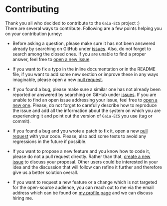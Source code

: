 # Contributing

Thank you all who decided to contribute to the `Gaia-ECS` project :)<br/>
There are several ways to contribute. Following are a few points helping you on your contribution jurney:

* Before asking a question, please make sure it has not been answered already by searching
  on GitHub under [issues](https://github.com/richardbiely/gaia-ecs/issues). Also, do not
  forget to search among the closed ones. If you are unable to find a proper answer, feel
  free to [open a new issue](https://github.com/richardbiely/gaia-ecs/issues/new).

* If you want to fix a typo in the inline documentation or in the README file, if you want
  to add some new section or improve these in any ways imaginable, please open a new
  [pull request](https://github.com/richardbiely/gaia-ecs/pulls).

* If you found a bug, please make sure a similar one has not already been reported or answered
  by searching on GitHub under [issues](https://github.com/richardbiely/gaia-ecs/issues).
  If you are unable to find an open issue addressing your issue, feel free to
  [open a new one](https://github.com/richardbiely/gaia-ecs/issues/new). Please, do not forget
  to carefully describe how to reproduce the issue and add all the information about the system
  on which you are experiencing it and point out the version of `Gaia-ECS` you use (tag or commit).

* If you found a bug and you wrote a patch to fix it, open a new
  [pull request](https://github.com/richardbiely/gaia-ecs/pulls) with your code. Please, also add some tests
  to avoid any regressions in the future if possible.

* If you want to propose a new feature and you know how to code it, please do not a pull request directly.
  Rather than that, [create a new issue](https://github.com/richardbiely/gaia-ecs/issues/new) to discuss
  your proposal. Other users could be interested in your idea and the discussion that will follow can refine
  it further and therefore give us a better solution overall.

* If you want to request a new feature or a change which is not targeted for the open-source audience, you
  can reach out to me via the email address which can be found on [my profile page](https://github.com/richardbiely)
  and we can discuss hiring me.
